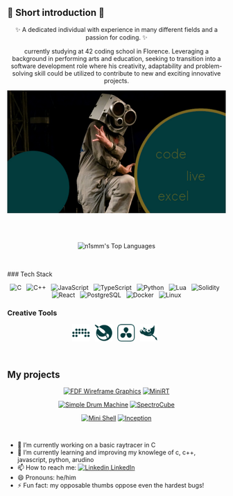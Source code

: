 ## 👋 Short introduction 👋
<p align="center">
✨ A dedicated individual with experience in many different fields and a passion for
coding. ✨
</p>
<p align="center">currently studying at 42 coding school in Florence. Leveraging a background in performing
arts and education, seeking to transition into a software development role where his creativity,
adaptability and problem-solving skill could be utilized to contribute to new and exciting innovative
projects.</p>

<p align="center">
  <img src="code_live.jpg" alt="photo man speakers as mask" />
</p>

<br />
<br />
<p align="center">
  <img align="center" src="https://github-readme-stats.vercel.app/api/top-langs/?username=n1smm&layout=compact&theme=dark&bg_color=033B3D&border_color=7B6823&title_color=526126&text_color=7B6823&size_weight=0.2&count_weight=0.8&border_radius=6&cache_bust=1&hide=Roff,Makefile,Perl" alt="n1smm's Top Languages"/>
<p />
<br />
<br />
### Tech Stack
<p align="center">
  <!-- C -->
  <img src="https://cdn.jsdelivr.net/gh/devicons/devicon/icons/c/c-original.svg" width="40" alt="C" /> &nbsp;
  <!-- C++ -->
  <img src="https://cdn.jsdelivr.net/gh/devicons/devicon/icons/cplusplus/cplusplus-original.svg" width="40" alt="C++" /> &nbsp;
  <!-- JavaScript -->
  <img src="https://cdn.jsdelivr.net/gh/devicons/devicon/icons/javascript/javascript-original.svg" width="40" alt="JavaScript" /> &nbsp;
  <!-- TypeScript -->
  <img src="https://cdn.jsdelivr.net/gh/devicons/devicon/icons/typescript/typescript-original.svg" width="40" alt="TypeScript" /> &nbsp;
  <!-- Python -->
  <img src="https://cdn.jsdelivr.net/gh/devicons/devicon/icons/python/python-original.svg" width="40" alt="Python" /> &nbsp;
  <!-- Lua -->
  <img src="https://cdn.jsdelivr.net/gh/devicons/devicon/icons/lua/lua-original.svg" width="40" alt="Lua" /> &nbsp;
  <!-- Solidity -->
  <img src="https://cdn.jsdelivr.net/gh/devicons/devicon/icons/solidity/solidity-original.svg" width="40" alt="Solidity" /> &nbsp;
  <!-- React -->
  <img src="https://cdn.jsdelivr.net/gh/devicons/devicon/icons/react/react-original.svg" width="40" alt="React" /> &nbsp;
  <!-- PostgreSQL -->
  <img src="https://cdn.jsdelivr.net/gh/devicons/devicon/icons/postgresql/postgresql-original.svg" width="40" alt="PostgreSQL" /> &nbsp;
  <!-- Docker -->
  <img src="https://cdn.jsdelivr.net/gh/devicons/devicon/icons/docker/docker-original.svg" width="40" alt="Docker" /> &nbsp;
  <!-- Linux -->
  <img src="https://cdn.jsdelivr.net/gh/devicons/devicon/icons/linux/linux-original.svg" width="40" alt="Linux" />
</p>

<!-- Creative Tools: Alternative Logos -->
### Creative Tools
<p align="center">
  <!-- Bitwig -->
  <img src="./bitwig.svg" alt="Bitwig" width="40" /> &nbsp;
  <!-- Krita -->
  <img src="./krita.svg" alt="Krita" width="40" /> &nbsp;
  <!-- DaVinci Resolve -->
  <img src="./davinciresolve.svg" alt="DaVinci Resolve" width="40" /> &nbsp;
  <!-- GIMP -->
  <img src="./gimp.svg" alt="GIMP" width="40" /> &nbsp;
</p>
<br />

  ## My projects
<div align="center">

[![FDF Wireframe Graphics](https://github-readme-stats.vercel.app/api/pin/?username=n1smm&repo=fdf--wireframe_graphics&theme=dark&bg_color=033B3D&border_color=7B6823&title_color=526126&text_color=7B6823&size_weight=0.3&count_weight=0.7&cache_bust=1)](https://github.com/n1smm/fdf--wireframe_graphics)
[![MiniRT](https://github-readme-stats.vercel.app/api/pin/?username=n1smm&repo=MiniRT-miniRaytracer&theme=dark&bg_color=033B3D&border_color=7B6823&title_color=526126&text_color=7B6823&size_weight=0.3&count_weight=0.7&cache_bust=1)](https://github.com/n1smm/MiniRT-miniRaytracer)

[![Simple Drum Machine](https://github-readme-stats.vercel.app/api/pin/?username=n1smm&repo=SimpleDrumMachine&theme=dark&bg_color=033B3D&border_color=7B6823&title_color=526126&text_color=7B6823&size_weight=0.3&count_weight=0.7&cache_bust=1)](https://github.com/n1smm/SimpleDrumMachine)
[![SpectroCube](https://github-readme-stats.vercel.app/api/pin/?username=n1smm&repo=spectroCube&theme=dark&bg_color=033B3D&border_color=7B6823&title_color=526126&text_color=7B6823&size_weight=0.3&count_weight=0.7&cache_bust=1)](https://github.com/n1smm/spectroCube)

[![Mini Shell](https://github-readme-stats.vercel.app/api/pin/?username=n1smm&repo=mini_shell&theme=dark&bg_color=033B3D&border_color=7B6823&title_color=526126&text_color=7B6823&size_weight=0.3&count_weight=0.7&cache_bust=1)](https://github.com/n1smm/mini_shell)
[![Inception](https://github-readme-stats.vercel.app/api/pin/?username=n1smm&repo=Inception-42&theme=dark&bg_color=033B3D&border_color=7B6823&title_color=526126&text_color=7B6823&size_weight=0.3&count_weight=0.7&cache_bust=1)](git@github.com:n1smm/Inception-42.git)


</div>

<br />

- 🔭 I’m currently working on a basic raytracer in C
- 🌱 I’m currently learning and improving my knowlege of c, c++, javascript, python, arudino
- 📫 How to reach me: [![Linkedin](https://i.sstatic.net/gVE0j.png) LinkedIn](https://www.linkedin.com/in/tjaž-juvan-234b862b9)
&nbsp;
- 😄 Pronouns: he/him
- ⚡ Fun fact: my opposable thumbs oppose even the hardest bugs!
